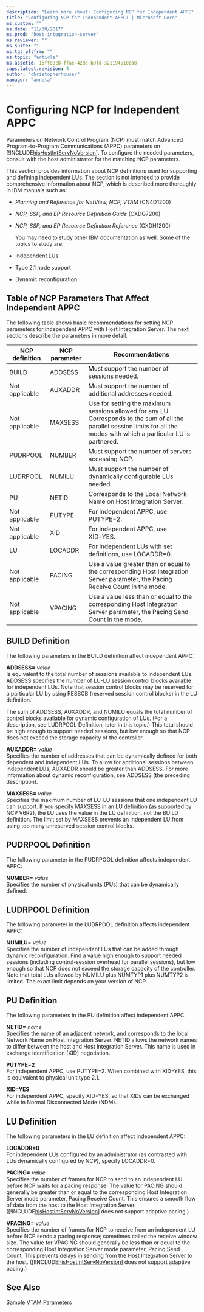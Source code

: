 ```yaml
---
description: "Learn more about: Configuring NCP for Independent APPC"
title: "Configuring NCP for Independent APPC1 | Microsoft Docs"
ms.custom: ""
ms.date: "11/30/2017"
ms.prod: "host-integration-server"
ms.reviewer: ""
ms.suite: ""
ms.tgt_pltfrm: ""
ms.topic: "article"
ms.assetid: 15ff08c8-ffae-42de-b9fd-321194518ba8
caps.latest.revision: 4
author: "christopherhouser"
manager: "anneta"
---
```

# Configuring NCP for Independent APPC
Parameters on Network Control Program (NCP) must match Advanced Program-to-Program Communications (APPC) parameters on [!INCLUDE[hisHostIntServNoVersion](../includes/hishostintservnoversion-md.md)]. To configure the needed parameters, consult with the host administrator for the matching NCP parameters.  
  
 This section provides information about NCP definitions used for supporting and defining independent LUs. The section is not intended to provide comprehensive information about NCP, which is described more thoroughly in IBM manuals such as:  
  
- *Planning and Reference for NetView, NCP, VTAM* (CN4D1200)  
  
- *NCP, SSP, and EP Resource Definition Guide* (CXDG7200)  
  
- *NCP, SSP, and EP Resource Definition Reference* (CXDH1200)  
  
  You may need to study other IBM documentation as well. Some of the topics to study are:  
  
- Independent LUs  
  
- Type 2.1 node support  
  
- Dynamic reconfiguration  
  
## Table of NCP Parameters That Affect Independent APPC  
 The following table shows basic recommendations for setting NCP parameters for independent APPC with Host Integration Server. The next sections describe the parameters in more detail.  
  
|NCP definition|NCP parameter|Recommendations|  
|--------------------|-------------------|---------------------|  
|BUILD|ADDSESS|Must support the number of sessions needed.|  
|Not applicable|AUXADDR|Must support the number of additional addresses needed.|  
|Not applicable|MAXSESS|Use for setting the maximum sessions allowed for any LU. Corresponds to the sum of all the parallel session limits for all the modes with which a particular LU is partnered.|  
|PUDRPOOL|NUMBER|Must support the number of servers accessing NCP.|  
|LUDRPOOL|NUMILU|Must support the number of dynamically configurable LUs needed.|  
|PU|NETID|Corresponds to the Local Network Name on Host Integration Server.|  
|Not applicable|PUTYPE|For independent APPC, use PUTYPE=2.|  
|Not applicable|XID|For independent APPC, use XID=YES.|  
|LU|LOCADDR|For independent LUs with set definitions, use LOCADDR=0.|  
|Not applicable|PACING|Use a value greater than or equal to the corresponding Host Integration Server parameter, the Pacing Receive Count in the mode.|  
|Not applicable|VPACING|Use a value less than or equal to the corresponding Host Integration Server parameter, the Pacing Send Count in the mode.|  
  
## BUILD Definition  
 The following parameters in the BUILD definition affect independent APPC:  
  
 **ADDSESS=** *value*  
 Is equivalent to the total number of sessions available to independent LUs. ADDSESS specifies the number of LU-LU session control blocks available for independent LUs. Note that session control blocks may be reserved for a particular LU by using RESSCB (reserved session control blocks) in the LU definition.  
  
 The sum of ADDSESS, AUXADDR, and NUMILU equals the total number of control blocks available for dynamic configuration of LUs. (For a description, see LUDRPOOL Definition, later in this topic.) This total should be high enough to support needed sessions, but low enough so that NCP does not exceed the storage capacity of the controller.  
  
 **AUXADDR=** *value*  
 Specifies the number of addresses that can be dynamically defined for both dependent and independent LUs. To allow for additional sessions between independent LUs, AUXADDR should be greater than ADDSESS. For more information about dynamic reconfiguration, see ADDSESS (the preceding description).  
  
 **MAXSESS=** *value*  
 Specifies the maximum number of LU-LU sessions that one independent LU can support. If you specify MAXSESS in an LU definition (as supported by NCP V6R2), the LU uses the value in the LU definition, not the BUILD definition. The limit set by MAXSESS prevents an independent LU from using too many unreserved session control blocks.  
  
## PUDRPOOL Definition  
 The following parameter in the PUDRPOOL definition affects independent APPC:  
  
 **NUMBER=** *value*  
 Specifies the number of physical units (PUs) that can be dynamically defined.  
  
## LUDRPOOL Definition  
 The following parameter in the LUDRPOOL definition affects independent APPC:  
  
 **NUMILU**= *value*  
 Specifies the number of independent LUs that can be added through dynamic reconfiguration. Find a value high enough to support needed sessions (including control-session overhead for parallel sessions), but low enough so that NCP does not exceed the storage capacity of the controller. Note that total LUs allowed by NUMILU plus NUMTYP1 plus NUMTYP2 is limited. The exact limit depends on your version of NCP.  
  
## PU Definition  
 The following parameters in the PU definition affect independent APPC:  
  
 **NETID=** *name*  
 Specifies the name of an adjacent network, and corresponds to the local Network Name on Host Integration Server. NETID allows the network names to differ between the host and Host Integration Server. This name is used in exchange identification (XID) negotiation.  
  
 **PUTYPE=2**  
 For independent APPC, use PUTYPE=2. When combined with XID=YES, this is equivalent to physical unit type 2.1.  
  
 **XID=YES**  
 For independent APPC, specify XID=YES, so that XIDs can be exchanged while in Normal Disconnected Mode (NDM).  
  
## LU Definition  
 The following parameters in the LU definition affect independent APPC:  
  
 **LOCADDR=0**  
 For independent LUs configured by an administrator (as contrasted with LUs dynamically configured by NCP), specify LOCADDR=0.  
  
 **PACING=** *value*  
 Specifies the number of frames for NCP to send to an independent LU before NCP waits for a pacing response. The value for PACING should generally be greater than or equal to the corresponding Host Integration Server mode parameter, Pacing Receive Count. This ensures a smooth flow of data from the host to the Host Integration Server. ([!INCLUDE[hisHostIntServNoVersion](../includes/hishostintservnoversion-md.md)] does not support adaptive pacing.)  
  
 **VPACING=** *value*  
 Specifies the number of frames for NCP to receive from an independent LU before NCP sends a pacing response; sometimes called the receive window size. The value for VPACING should generally be less than or equal to the corresponding Host Integration Server mode parameter, Pacing Send Count. This prevents delays in sending from the Host Integration Server to the host. ([!INCLUDE[hisHostIntServNoVersion](../includes/hishostintservnoversion-md.md)] does not support adaptive pacing.)  
  
## See Also  
 [Sample VTAM Parameters](../core/sample-vtam-parameters1.md)
